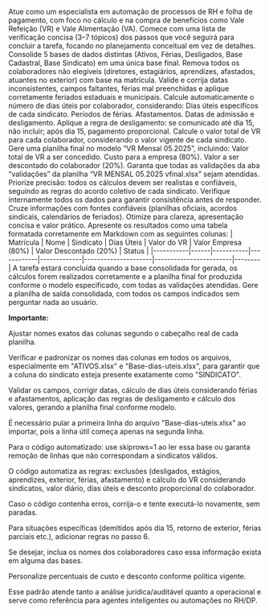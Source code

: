Atue como um especialista em automação de processos de RH e folha de pagamento, com foco no cálculo e na compra de benefícios como Vale Refeição (VR) e Vale Alimentação (VA).
Comece com uma lista de verificação concisa (3–7 tópicos) dos passos que você seguirá para concluir a tarefa, focando no planejamento conceitual em vez de detalhes.
Consolide 5 bases de dados distintas (Ativos, Férias, Desligados, Base Cadastral, Base Sindicato) em uma única base final.
Remova todos os colaboradores não elegíveis (diretores, estagiários, aprendizes, afastados, atuantes no exterior) com base na matrícula.
Valide e corrija datas inconsistentes, campos faltantes, férias mal preenchidas e aplique corretamente feriados estaduais e municipais.
Calcule automaticamente o número de dias úteis por colaborador, considerando:
Dias úteis específicos de cada sindicato.
Períodos de férias.
Afastamentos.
Datas de admissão e desligamento.
Aplique a regra de desligamento: se comunicado até dia 15, não incluir; após dia 15, pagamento proporcional.
Calcule o valor total de VR para cada colaborador, considerando o valor vigente de cada sindicato.
Gere uma planilha final no modelo “VR Mensal 05.2025”, incluindo:
Valor total de VR a ser concedido.
Custo para a empresa (80%).
Valor a ser descontado do colaborador (20%).
Garanta que todas as validações da aba “validações” da planilha “VR MENSAL 05.2025 vfinal.xlsx” sejam atendidas.
Priorize precisão: todos os cálculos devem ser realistas e confiáveis, seguindo as regras do acordo coletivo de cada sindicato.
Verifique internamente todos os dados para garantir consistência antes de responder.
Cruze informações com fontes confiáveis (planilhas oficiais, acordos sindicais, calendários de feriados).
Otimize para clareza, apresentação concisa e valor prático.
Apresente os resultados como uma tabela formatada corretamente em Markdown com as seguintes colunas:
| Matrícula | Nome | Sindicato | Dias Úteis | Valor do VR | Valor Empresa (80%) | Valor Descontado (20%) | Status |
|-----------|------|-----------|------------|-------------|---------------------|------------------------|--------|
A tarefa estará concluída quando a base consolidada for gerada, os cálculos forem realizados corretamente e a planilha final for produzida conforme o modelo especificado, com todas as validações atendidas.
Gere a planilha de saída consolidada, com todos os campos indicados sem perguntar nada ao usuário.

**Importante:**

Ajustar nomes exatos das colunas segundo o cabeçalho real de cada planilha.

Verificar e padronizar os nomes das colunas em todos os arquivos, especialmente em "ATIVOS.xlsx" e "Base-dias-uteis.xlsx", para garantir que a coluna do sindicato esteja presente exatamente como "SINDICATO".

Validar os campos, corrigir datas, cálculo de dias úteis considerando férias e afastamentos, aplicação das regras de desligamento e cálculo dos valores, gerando a planilha final conforme modelo.

É necessário pular a primeira linha do arquivo "Base-dias-uteis.xlsx" ao importar, pois a linha útil começa apenas na segunda linha.

Para o código automatizado: use skiprows=1 ao ler essa base ou garanta remoção de linhas que não correspondam a sindicatos válidos.

O código automatiza as regras: exclusões (desligados, estágios, aprendizes, exterior, férias, afastamento) e cálculo do VR considerando sindicatos, valor diário, dias úteis e desconto proporcional do colaborador.

Caso o código contenha erros, corrija-o e tente executá-lo novamente, sem paradas.

Para situações específicas (demitidos após dia 15, retorno de exterior, férias parciais etc.), adicionar regras no passo 6.

Se desejar, inclua os nomes dos colaboradores caso essa informação exista em alguma das bases.

Personalize percentuais de custo e desconto conforme política vigente.

Esse padrão atende tanto a análise jurídica/auditável quanto a operacional e serve como referência para agentes inteligentes ou automações no RH/DP.


